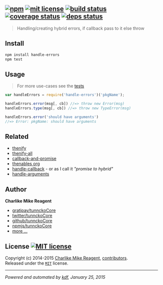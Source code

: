 ## [![npm][npmjs-img]][npmjs-url] [![mit license][license-img]][license-url] [![build status][travis-img]][travis-url] [![coverage status][coveralls-img]][coveralls-url] [![deps status][daviddm-img]][daviddm-url]

> Handling/creating hybrid errors, if callback pass to it else throw

## Install
```bash
npm install handle-errors
npm test
```


## Usage
> For more use-cases see the [tests](./test.js)

```js
var handleErrors = require('handle-errors')('pkgName');

handleErrors.error(msg[, cb]) //=> throw new Error(msg)
handleErrors.type(msg[, cb]) //=> throw new TypeError(msg)

handleErrors.error('should have arguments')
//=> Error: pkgName: should have arguments
```


## Related
- [thenify](https://github.com/thenables/thenify)
- [thenify-all](https://github.com/thenables/thenify-all)
- [callback-and-promise](https://github.com/thenables/callback-and-promise)
- [thenables org](https://github.com/thenables)
- [handle-callback](https://github.com/tunnckoCore/handle-callback) - or as I call it _"promise to hybrid"_
- [handle-arguments](https://github.com/tunnckoCore/handle-arguments)


## Author
**Charlike Mike Reagent**
+ [gratipay/tunnckoCore][author-gratipay]
+ [twitter/tunnckoCore][author-twitter]
+ [github/tunnckoCore][author-github]
+ [npmjs/tunnckoCore][author-npmjs]
+ [more ...][contrib-more]


## License [![MIT license][license-img]][license-url]
Copyright (c) 2014-2015 [Charlike Mike Reagent][contrib-more], [contributors][contrib-graf].  
Released under the [`MIT`][license-url] license.


[npmjs-url]: http://npm.im/handle-errors
[npmjs-img]: https://img.shields.io/npm/v/handle-errors.svg?style=flat&label=handle-errors

[coveralls-url]: https://coveralls.io/r/tunnckoCore/handle-errors?branch=master
[coveralls-img]: https://img.shields.io/coveralls/tunnckoCore/handle-errors.svg?style=flat

[license-url]: https://github.com/tunnckoCore/handle-errors/blob/master/license.md
[license-img]: https://img.shields.io/badge/license-MIT-blue.svg?style=flat

[travis-url]: https://travis-ci.org/tunnckoCore/handle-errors
[travis-img]: https://img.shields.io/travis/tunnckoCore/handle-errors.svg?style=flat

[daviddm-url]: https://david-dm.org/tunnckoCore/handle-errors
[daviddm-img]: https://img.shields.io/david/tunnckoCore/handle-errors.svg?style=flat

[author-gratipay]: https://gratipay.com/tunnckoCore
[author-twitter]: https://twitter.com/tunnckoCore
[author-github]: https://github.com/tunnckoCore
[author-npmjs]: https://npmjs.org/~tunnckocore

[contrib-more]: http://j.mp/1stW47C
[contrib-graf]: https://github.com/tunnckoCore/handle-errors/graphs/contributors

***

_Powered and automated by [kdf](https://github.com/tunnckoCore), January 25, 2015_